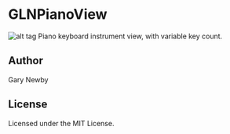 # GLNPianoView
![alt tag](https://raw.githubusercontent.com/garynewby/GLNPianoView/master/GameOfLife/screen.png)
Piano keyboard instrument view, with variable key count.

Author
------
Gary Newby

License
-------
Licensed under the MIT License.
